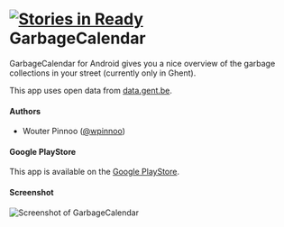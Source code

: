 [![Stories in Ready](https://badge.waffle.io/wpinnoo/GarbageCalendar.png?label=ready)](https://waffle.io/wpinnoo/GarbageCalendar)  
GarbageCalendar
===============

GarbageCalendar for Android gives you a nice overview of the garbage collections in your street (currently only in Ghent).   

This app uses open data from [data.gent.be](http://data.gent.be/datasets/ivago-inzamelkalender-0).

#### Authors
* Wouter Pinnoo ([@wpinnoo](http://github.com/wpinnoo))

#### Google PlayStore
This app is available on the [Google PlayStore](https://play.google.com/store/apps/details?id=eu.pinnoo.garbagecalendar).

#### Screenshot
![Screenshot of GarbageCalendar](https://raw.github.com/wpinnoo/GarbageCalendar/master/images/screenshots/nl/combi-1.png)
